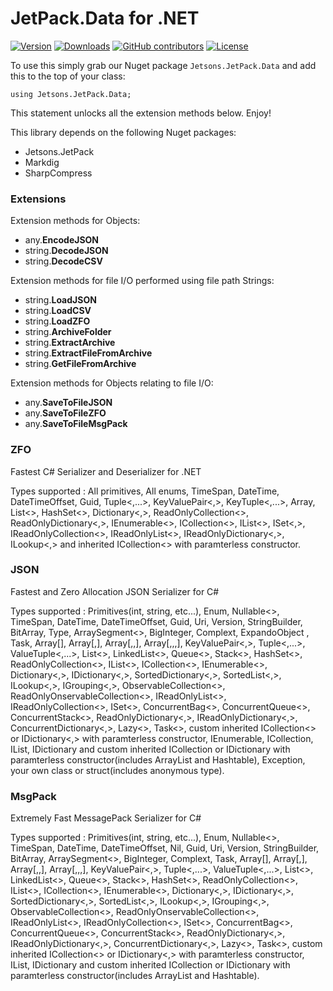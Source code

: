 # JetPack.Data for .NET

[![Version](https://img.shields.io/nuget/vpre/Jetsons.JetPack.Data.svg)](https://www.nuget.org/packages/Jetsons.JetPack.Data)
[![Downloads](https://img.shields.io/nuget/dt/Jetsons.JetPack.Data.svg)](https://www.nuget.org/packages/Jetsons.JetPack.Data)
[![GitHub contributors](https://img.shields.io/github/contributors/jetsons/JetPack.Data.Net.svg)](https://github.com/jetsons/JetPack.Data.Net/graphs/contributors)
[![License](https://img.shields.io/github/license/jetsons/JetPack.Data.Net.svg)](https://github.com/jetsons/JetPack.Data.Net/blob/master/LICENSE)

To use this simply grab our Nuget package `Jetsons.JetPack.Data` and add this to the top of your class:

    using Jetsons.JetPack.Data;
	
This statement unlocks all the extension methods below. Enjoy!

This library depends on the following Nuget packages:

- Jetsons.JetPack
- Markdig
- SharpCompress

### Extensions

Extension methods for Objects:

- any.**EncodeJSON**
- string.**DecodeJSON**
- string.**DecodeCSV**

Extension methods for file I/O performed using file path Strings:

- string.**LoadJSON**
- string.**LoadCSV**
- string.**LoadZFO**
- string.**ArchiveFolder**
- string.**ExtractArchive**
- string.**ExtractFileFromArchive**
- string.**GetFileFromArchive**

Extension methods for Objects relating to file I/O:

- any.**SaveToFileJSON**
- any.**SaveToFileZFO**
- any.**SaveToFileMsgPack**


### ZFO

Fastest C# Serializer and Deserializer for .NET

Types supported : All primitives, All enums, TimeSpan, DateTime, DateTimeOffset, Guid, Tuple<,...>, KeyValuePair<,>, KeyTuple<,...>, Array, List<>, HashSet<>, Dictionary<,>, ReadOnlyCollection<>, ReadOnlyDictionary<,>, IEnumerable<>, ICollection<>, IList<>, ISet<,>, IReadOnlyCollection<>, IReadOnlyList<>, IReadOnlyDictionary<,>, ILookup<,> and inherited ICollection<> with paramterless constructor.

### JSON

Fastest and Zero Allocation JSON Serializer for C#

Types supported : Primitives(int, string, etc...), Enum, Nullable<>, TimeSpan, DateTime, DateTimeOffset, Guid, Uri, Version, StringBuilder, BitArray, Type, ArraySegment<>, BigInteger, Complext, ExpandoObject , Task, Array[], Array[,], Array[,,], Array[,,,], KeyValuePair<,>, Tuple<,...>, ValueTuple<,...>, List<>, LinkedList<>, Queue<>, Stack<>, HashSet<>, ReadOnlyCollection<>, IList<>, ICollection<>, IEnumerable<>, Dictionary<,>, IDictionary<,>, SortedDictionary<,>, SortedList<,>, ILookup<,>, IGrouping<,>, ObservableCollection<>, ReadOnlyOnservableCollection<>, IReadOnlyList<>, IReadOnlyCollection<>, ISet<>, ConcurrentBag<>, ConcurrentQueue<>, ConcurrentStack<>, ReadOnlyDictionary<,>, IReadOnlyDictionary<,>, ConcurrentDictionary<,>, Lazy<>, Task<>, custom inherited ICollection<> or IDictionary<,> with paramterless constructor, IEnumerable, ICollection, IList, IDictionary and custom inherited ICollection or IDictionary with paramterless constructor(includes ArrayList and Hashtable), Exception, your own class or struct(includes anonymous type).

### MsgPack

Extremely Fast MessagePack Serializer for C#

Types supported : Primitives(int, string, etc...), Enum, Nullable<>, TimeSpan, DateTime, DateTimeOffset, Nil, Guid, Uri, Version, StringBuilder, BitArray, ArraySegment<>, BigInteger, Complext, Task, Array[], Array[,], Array[,,], Array[,,,], KeyValuePair<,>, Tuple<,...>, ValueTuple<,...>, List<>, LinkedList<>, Queue<>, Stack<>, HashSet<>, ReadOnlyCollection<>, IList<>, ICollection<>, IEnumerable<>, Dictionary<,>, IDictionary<,>, SortedDictionary<,>, SortedList<,>, ILookup<,>, IGrouping<,>, ObservableCollection<>, ReadOnlyOnservableCollection<>, IReadOnlyList<>, IReadOnlyCollection<>, ISet<>, ConcurrentBag<>, ConcurrentQueue<>, ConcurrentStack<>, ReadOnlyDictionary<,>, IReadOnlyDictionary<,>, ConcurrentDictionary<,>, Lazy<>, Task<>, custom inherited ICollection<> or IDictionary<,> with paramterless constructor, IList, IDictionary and custom inherited ICollection or IDictionary with paramterless constructor(includes ArrayList and Hashtable).
